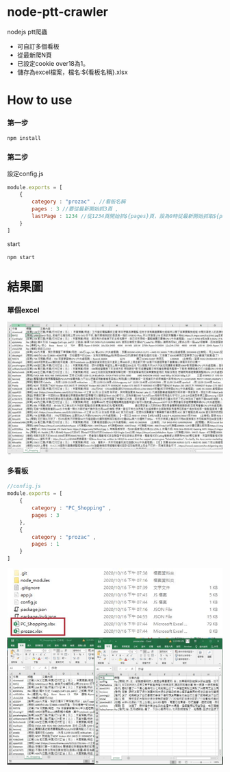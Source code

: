 # node-ptt-crawler
nodejs ptt爬蟲
- 可自訂多個看板
- 從最新爬N頁
- 已設定cookie over18為1。
- 儲存為excel檔案，檔名:${看板名稱}.xlsx
# How to use
### 第一步
```bash
npm install
```
### 第二步
設定config.js
```javascript
module.exports = [
    {
        category : "prozac" , //看板名稱
        pages : 3 //要從最新開始抓3頁 , 
        lastPage : 1234 //從1234頁開始抓${pages}頁，設為0時從最新開始抓取${pages}頁
    } 
]
```
start
```bash
npm start
```
# 結果圖
### 單個excel
![](/result.jpg "單看板excel結果圖")
### 多看板
```javascript
//config.js
module.exports = [
    {
        category : "PC_Shopping" ,
        pages : 3
    }, 
    {
        category : "prozac" ,
        pages : 1
    }
]
```
![](/multipleCategoryResult1.jpg "多看板資料夾結果圖")
![](/multipleCategoryResult2.jpg "多看板excel結果圖")
